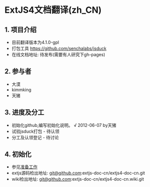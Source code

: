 ExtJS4文档翻译(zh_CN)
=============

## 1. 项目介绍

* 目前翻译版本为4.1.0-gpl
* 打包工具 https://github.com/senchalabs/jsduck
* 在线文档地址: 待发布(需要有人研究下gh-pages)

## 2. 参与者

* 大漠
* kimmking
* 天猪

## 3. 进度及分工
* 初始化github,编写初始化说明。  √ 2012-06-07 by天猪
* 试验jsduck打包 - 待认领
* 分工及认领登记 - 待讨论


## 4. 初始化 
* 参见[准备工作](https://github.com/extjs-doc-cn/extjs4-doc-cn/wiki/%E5%87%86%E5%A4%87%E5%B7%A5%E4%BD%9C)
* extjs源码检出地址: git@github.com:extjs-doc-cn/extjs4-doc-cn.git
* wiki检出地址: git@github.com:extjs-doc-cn/extjs4-doc-cn.wiki.git